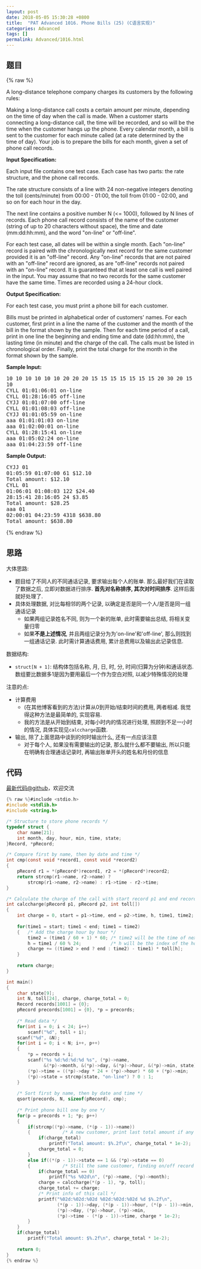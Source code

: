 ```yaml
---
layout: post
date: 2018-05-05 15:30:28 +0800
title:  "PAT Advanced 1016. Phone Bills (25) (C语言实现)"
categories: Advanced
tags: []
permalink: Advanced/1016.html
---
```


## 题目

{% raw %}<div id="problemContent">
<p>A long-distance telephone company charges its customers by the following rules:</p>
<p>
Making a long-distance call costs a certain amount per minute, depending on the time of day when the call is made.  When a customer starts connecting a long-distance call, the time will be recorded, and so will be the time when the customer hangs up the phone.  Every calendar month, a bill is sent to the customer for each minute called (at a rate determined by the time of day).  Your job is to prepare the bills for each month, given a set of phone call records.</p>
<p><b>
Input Specification:
</b></p>
<p>Each input file contains one test case.  Each case has two parts:  the rate structure, and the phone call records.</p>
<p>The rate structure consists of a line with 24 non-negative integers denoting the toll (cents/minute) from 00:00 - 01:00, the toll from 01:00 - 02:00, and so on for each hour in the day. </p>
<p>The next line contains a positive number N (&lt;= 1000), followed by N lines of records.  Each phone call record consists of the name of the customer (string of up to 20 characters without space), the time and date (mm:dd:hh:mm), and the word "on-line" or "off-line".</p>
<p>For each test case, all dates will be within a single month.  Each "on-line" record is paired with the chronologically next record for the same customer provided it is an "off-line" record.  Any "on-line" records that are not paired with an "off-line" record are ignored, as are "off-line" records not paired with an "on-line" record.  It is guaranteed that at least one call is well paired in the input.  You may assume that no two records for the same customer have the same time.  Times are recorded using a 24-hour clock.</p>
<p><b>
Output Specification:
</b></p>
<p>For each test case, you must print a phone bill for each customer. </p>
<p>Bills must be printed in alphabetical order of customers' names. 
For each customer, first print in a line the name of the customer and the month of the bill in the format shown by the sample.  Then for each time period of a call, print in one line the beginning and ending time and date (dd:hh:mm), the lasting time (in minute) and the charge of the call.  The calls must be listed in chronological order.  Finally, print the total charge for the month in the format shown by the sample.</p>
<b>Sample Input:</b><pre>
10 10 10 10 10 10 20 20 20 15 15 15 15 15 15 15 20 30 20 15 15 10 10 10
10
CYLL 01:01:06:01 on-line
CYLL 01:28:16:05 off-line
CYJJ 01:01:07:00 off-line
CYLL 01:01:08:03 off-line
CYJJ 01:01:05:59 on-line
aaa 01:01:01:03 on-line
aaa 01:02:00:01 on-line
CYLL 01:28:15:41 on-line
aaa 01:05:02:24 on-line
aaa 01:04:23:59 off-line
</pre>
<b>Sample Output:</b><pre>
CYJJ 01
01:05:59 01:07:00 61 $12.10
Total amount: $12.10
CYLL 01
01:06:01 01:08:03 122 $24.40
28:15:41 28:16:05 24 $3.85
Total amount: $28.25
aaa 01
02:00:01 04:23:59 4318 $638.80
Total amount: $638.80
</pre>
</div>{% endraw %}

## 思路

大体思路:

- 题目给了不同人的不同通话记录, 要求输出每个人的账单. 那么最好我们在读取了数据之后, 立即对数据进行排序. **首先对名称排序, 其次对时间排序**. 这样后面就好处理了.
- 具体处理数据, 对比每相邻的两个记录, 以确定是否是同一个人/是否是同一组通话记录
  - 如果两组记录姓名不同, 则为一个新的账单, 此时需要输出总结, 将相关变量归零
  - 如果**不是上述情况**, 并且两组记录分为为'on-line'和'off-line', 那么则找到一组通话记录. 此时需计算通话费用, 累计总费用以及输出此记录信息.

数据结构:

- `struct[N + 1]`: 结构体包括名称, 月, 日, 时, 分, 时间(归算为分钟)和通话状态. 数组要比数据多1是因为要用最后一个作为空白对照, 以减少特殊情况的处理

注意的点:

- 计算费用
  - (在其他博客看到的方法)计算从0到开始/结束时间的费用, 两者相减. 我觉得这种方法是最简单的, 实现容易.
  - 我的方法是从开始到结束, 对每小时内的情况进行处理, 照顾到不足一小时的情况, 具体实现见`calccharge`函数.
- 输出, 除了上面思路中谈到的何时输出什么, 还有一点应该注意
  - 对于每个人, 如果没有需要输出的记录, 那么就什么都不要输出, 所以只能在明确有合理通话记录时, 再输出账单开头的姓名和月份的信息

## 代码

[最新代码@github](https://github.com/OliverLew/PAT/blob/master/PATAdvanced/1016.c)，欢迎交流
```c
{% raw %}#include <stdio.h>
#include <stdlib.h>
#include <string.h>

/* Structure to store phone records */
typedef struct {
    char name[21];
    int month, day, hour, min, time, state;
}Record, *pRecord;

/* Compare first by name, then by date and time */
int cmp(const void *record1, const void *record2)
{
    pRecord r1 = *(pRecord*)record1, r2 = *(pRecord*)record2;
    return strcmp(r1->name, r2->name) ? 
        strcmp(r1->name, r2->name) : r1->time - r2->time;
}

/* Calculate the charge of the call with start record p1 and end record p2 */
int calccharge(pRecord p1, pRecord p2, int toll[])
{
    int charge = 0, start = p1->time, end = p2->time, h, time1, time2;
    
    for(time1 = start; time1 < end; time1 = time2)
    {   /* Add the charge hour by hour */
        time2 = (time1 / 60 + 1) * 60; /* time2 will be the time of next hour */
        h = time1 / 60 % 24;           /* h will be the index of the hour */
        charge += ((time2 > end ? end : time2) - time1) * toll[h];
    }
    
    return charge;
}

int main()
{
    char state[9];
    int N, toll[24], charge, charge_total = 0;
    Record records[1001] = {0};
    pRecord precords[1001] = {0}, *p = precords;
    
    /* Read data */
    for(int i = 0; i < 24; i++)
        scanf("%d", toll + i);
    scanf("%d", &N);
    for(int i = 0; i < N; i++, p++)
    {
        *p = records + i;
        scanf("%s %d:%d:%d:%d %s", (*p)->name, 
              &(*p)->month, &(*p)->day, &(*p)->hour, &(*p)->min, state);
        (*p)->time = ((*p)->day * 24 + (*p)->hour) * 60 + (*p)->min;
        (*p)->state = strcmp(state, "on-line") ? 0 : 1;
    }
    
    /* Sort first by name, then by date and time */
    qsort(precords, N, sizeof(pRecord), cmp);
    
    /* Print phone bill one by one */
    for(p = precords + 1; *p; p++)
    { 
        if(strcmp((*p)->name, (*(p - 1))->name))
        {            /* A new customer, print last total amount if any */
            if(charge_total)
                printf("Total amount: $%.2f\n", charge_total * 1e-2);
            charge_total = 0;
        }
        else if((*(p - 1))->state == 1 && (*p)->state == 0)
        {            /* Still the same customer, finding on/off record pair */
            if(charge_total == 0)
                printf("%s %02d\n", (*p)->name, (*p)->month);
            charge = calccharge(*(p - 1), *p, toll);
            charge_total += charge;
            /* Print info of this call */
            printf("%02d:%02d:%02d %02d:%02d:%02d %d $%.2f\n", 
                   (*(p - 1))->day, (*(p - 1))->hour, (*(p - 1))->min,
                   (*p)->day, (*p)->hour, (*p)->min,
                   (*p)->time - (*(p - 1))->time, charge * 1e-2);  
        }
    }
    if(charge_total)
        printf("Total amount: $%.2f\n", charge_total * 1e-2);
    
    return 0;
}
{% endraw %}
```